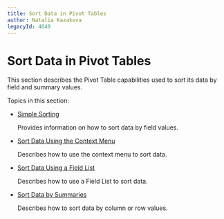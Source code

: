 ```yaml
---
title: Sort Data in Pivot Tables
author: Natalia Kazakova
legacyId: 4649
---
```

# Sort Data in Pivot Tables
This section describes the Pivot Table capabilities used to sort its data by field and summary values.

Topics in this section:
* [Simple Sorting](sort-data/simple-sorting.md)
	
	Provides information on how to sort data by field values.
* [Sort Data Using the Context Menu](sort-data/sort-data-using-the-context-menu.md)
	
	Describes how to use the context menu to sort data.
* [Sort Data Using a Field List](sort-data/sort-data-using-a-field-list.md)
	
	Describes how to use a Field List to sort data.
* [Sort Data by Summaries](sort-data/sort-data-by-summaries.md)
	
	Describes how to sort data by column or row values.